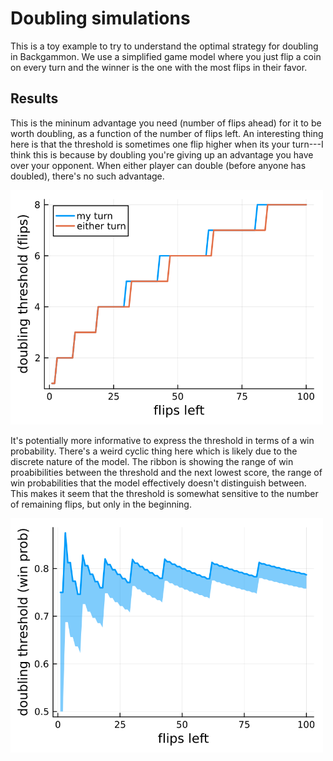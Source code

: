 # Doubling simulations

This is a toy example to try to understand the optimal strategy for doubling in Backgammon. We use a simplified game model where you just flip a coin on every turn and the winner is the one with the most flips in their favor.

## Results

This is the mininum advantage you need (number of flips ahead) for it to be worth doubling, as a function of the number of flips left. An interesting thing here is that the threshold is sometimes one flip higher when its your turn---I think this is because by doubling you're giving up an advantage you have over your opponent. When either player can double (before anyone has doubled), there's no such advantage.

<img src="https://github.com/fredcallaway/doubling/blob/master/score_threshold.png" width="500">

It's potentially more informative to express the threshold in terms of a win probability. There's a weird cyclic thing here which is likely due to the discrete nature of the model. The ribbon is showing the range of win proabibilities between the threshold and the next lowest score, the range of win probabilities that the model effectively doesn't distinguish between. This makes it seem that the threshold is somewhat sensitive to the number of remaining flips, but only in the beginning.

<img src="https://github.com/fredcallaway/doubling/blob/master/prob_threshold.png" width="500">
